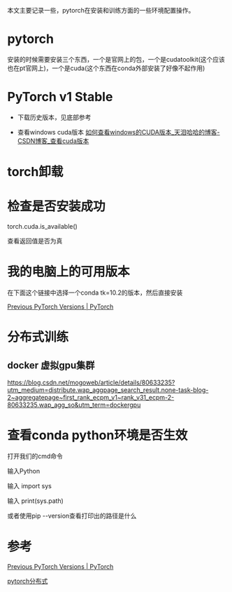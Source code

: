 本文主要记录一些，pytorch在安装和训练方面的一些环境配置操作。

# pytorch

安装的时候需要安装三个东西，一个是官网上的包，一个是cudatoolkit(这个应该也在pt官网上)，一个是cuda(这个东西在conda外部安装了好像不起作用)

# PyTorch v1 Stable

- 下载历史版本，见底部参考

- 查看windows cuda版本
  [如何查看windows的CUDA版本_天泪哈哈的博客-CSDN博客_查看cuda版本](https://blog.csdn.net/qq_38295511/article/details/89223169)

# torch卸载

# 检查是否安装成功

torch.cuda.is_available()

查看返回值是否为真

# 我的电脑上的可用版本
在下面这个链接中选择一个conda tk=10.2的版本，然后直接安装

[Previous PyTorch Versions | PyTorch](https://pytorch.org/get-started/previous-versions/)



# 分布式训练
## docker 虚拟gpu集群
https://blog.csdn.net/mogoweb/article/details/80633235?utm_medium=distribute.wap_aggpage_search_result.none-task-blog-2~aggregatepage~first_rank_ecpm_v1~rank_v31_ecpm-2-80633235.wap_agg_so&utm_term=dockergpu
# 查看conda python环境是否生效

打开我们的cmd命令

输入Python

输入 import sys

输入 print(sys.path)

或者使用pip --version查看打印出的路径是什么

# 参考

[Previous PyTorch Versions | PyTorch](https://pytorch.org/get-started/previous-versions/)


[pytorch分布式](https://www.cnblogs.com/rossiXYZ/p/15664335.html)


































































